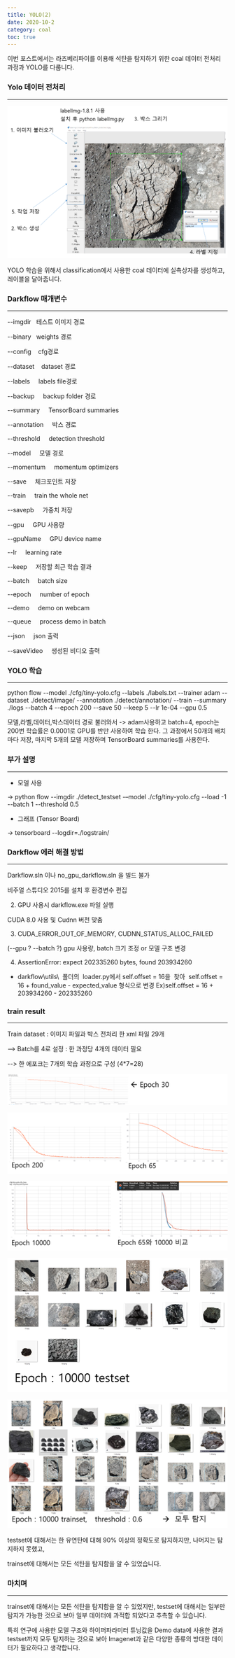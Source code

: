 ```yaml
---
title: YOLO(2)
date: 2020-10-2
category: coal
toc: true
---
```


이번 포스트에서는 라즈베리파이를 이용해 석탄을 탐지하기 위한 coal 데이터 전처리 과정과 YOLO를 다룹니다.

### Yolo 데이터 전처리
---

![YOLO](https://raw.githubusercontent.com/junha-lee/junha-lee.github.io/main/assets/images/yolo-data-preprocessing.png)

YOLO 학습을 위해서 classification에서 사용한 coal 데이터에 실측상자를 생성하고, 레이블을 달아줍니다.

### Darkflow 매개변수
---

--imgdir&nbsp;&nbsp;&nbsp;테스트 이미지 경로

--binary&nbsp;&nbsp;&nbsp;weights 경로

--config &nbsp;&nbsp;&nbsp;cfg경로

--dataset       &nbsp;&nbsp;&nbsp;dataset 경로

--labels      &nbsp;&nbsp;&nbsp;  labels file경로

--backup      &nbsp;&nbsp;&nbsp;  backup folder 경로

--summary &nbsp;&nbsp;&nbsp;      TensorBoard summaries 

--annotation &nbsp;&nbsp;&nbsp;	박스 경로

--threshold  &nbsp;&nbsp;&nbsp;   detection threshold

--model 	&nbsp;&nbsp;&nbsp;    모델 경로

--momentum     &nbsp;&nbsp;&nbsp; momentum optimizers

--save	  &nbsp;&nbsp;&nbsp;      체크포인트 저장

--train       &nbsp;&nbsp;&nbsp;  train the whole net

--savepb 	&nbsp;&nbsp;&nbsp;	가중치 저장

--gpu      &nbsp;&nbsp;&nbsp;     GPU 사용량

--gpuName   &nbsp;&nbsp;&nbsp;    GPU device name

--lr     &nbsp;&nbsp;&nbsp;       learning rate

--keep 	  &nbsp;&nbsp;&nbsp;      저장할 최근 학습 결과

--batch    &nbsp;&nbsp;&nbsp;     batch size

--epoch     &nbsp;&nbsp;&nbsp;    number of epoch

--demo     &nbsp;&nbsp;&nbsp;     demo on webcam

--queue    &nbsp;&nbsp;&nbsp;     process demo in batch

--json 	  &nbsp;&nbsp;&nbsp;      json 출력

--saveVideo   &nbsp;&nbsp;&nbsp;  생성된 비디오 출력

### YOLO 학습
---

python flow --model ./cfg/tiny-yolo.cfg --labels ./labels.txt --trainer adam --dataset ./detect/image/ --annotation ./detect/annotation/ --train --summary ./logs --batch 4 --epoch 200 --save 50 --keep 5 --lr 1e-04 --gpu 0.5

모델,라벨,데이터,박스데이터 경로 불러와서 -> adam사용하고 batch=4, epoch는 200번 학습률은 0.0001로 GPU를 반만 사용하여 학습 한다. 그 과정에서 50개의 배치마다 저장, 마지막 5개의 모델 저장하며 TensorBoard summaries를 사용한다.


### 부가 설명
---
* 모델 사용

-> python flow --imgdir ./detect_testset -–model ./cfg/tiny-yolo.cfg --load -1 --batch 1 --threshold 0.5

* 그래프 (Tensor Board)

-> tensorboard --logdir=./logstrain/ 


### Darkflow 에러 해결 방법

---
Darkflow.sln 이나 no_gpu_darkflow.sln 을 빌드 불가

비주얼 스튜디오 2015를 설치 후 환경변수 편집


2. GPU 사용시 darkflow.exe 파일 실행 

CUDA 8.0 사용 및 Cudnn 버전 맞춤


3. CUDA_ERROR_OUT_OF_MEMORY, CUDNN_STATUS_ALLOC_FAILED

(--gpu ? --batch ?) gpu 사용량, batch 크기 조정 or 모델 구조 변경


4. AssertionError: expect 202335260 bytes, found 203934260

 - darkflow\utils\  폴더의  loader.py에서
self.offset = 16을  찾아 
self.offset = 16 + found_value - expected_value 형식으로 변경
Ex)self.offset = 16 + 203934260 - 202335260 


### train result
---

Train dataset : 이미지 파일과 박스 전처리 한 xml 파일 29개

--> Batch를 4로 설정 : 한 과정당 4개의 데이터 필요

--> 한 에포크는 7개의 학습 과정으로 구성 (4*7=28)    

![YOLO](https://raw.githubusercontent.com/junha-lee/junha-lee.github.io/main/assets/images/yolo-result1.png)

![YOLO](https://raw.githubusercontent.com/junha-lee/junha-lee.github.io/main/assets/images/yolo-result2.png)

![YOLO](https://raw.githubusercontent.com/junha-lee/junha-lee.github.io/main/assets/images/yolo-result3.png)

![YOLO](https://raw.githubusercontent.com/junha-lee/junha-lee.github.io/main/assets/images/yolo-result-1.png)

![YOLO](https://raw.githubusercontent.com/junha-lee/junha-lee.github.io/main/assets/images/yolo-result-2.png)

testset에 대해서는 한 유연탄에 대해 90% 이상의 정확도로 탐지하지만, 나머지는 탐지하지 못했고,

trainset에 대해서는 모든 석탄을 탐지함을 알 수 있었습니다.

### 마치며
---
trainset에 대해서는 모든 석탄을 탐지함을 알 수 있었지만, testset에 대해서는 일부만 탐지가 가능한 것으로 보아 일부 데이터에 과적합 되었다고 추측할 수 있습니다.

특히 연구에 사용한 모델 구조와 하이퍼파라미터 튜닝값을 Demo data에 사용한 결과 testset까지 모두 탐지하는 것으로 보아 Imagenet과 같은 다양한 종류의 방대한 데이터가 필요하다고 생각합니다.



